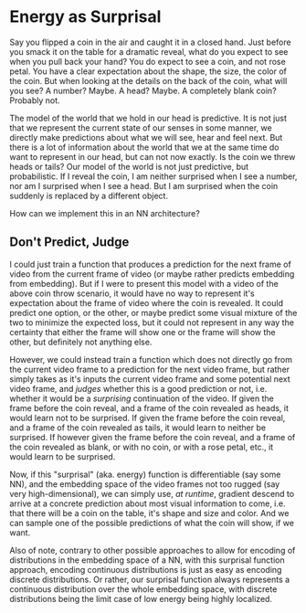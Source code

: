 # Energy as Surprisal

Say you flipped a coin in the air and caught it in a closed hand. Just before you smack it on the table for a dramatic reveal, what do you expect to see when you pull back your hand? You do expect to see a coin, and not rose petal. You have a clear expectation about the shape, the size, the color of the coin. But when looking at the details on the back of the coin, what will you see? A number? Maybe. A head? Maybe. A completely blank coin? Probably not.

The model of the world that we hold in our head is predictive. It is not just that we represent the current state of our senses in some manner, we directly make predictions about what we will see, hear and feel next. But there is a lot of information about the world that we at the same time do want to represent in our head, but can not now exactly. Is the coin we threw heads or tails? Our model of the world is not just predictive, but probabilistic. If I reveal the coin, I am neither surprised when I see a number, nor am I surprised when I see a head. But I am surprised when the coin suddenly is replaced by a different object.

How can we implement this in an NN architecture?


## Don't Predict, Judge

I could just train a function that produces a prediction for the next frame of video from the current frame of video (or maybe rather predicts embedding from embedding). But if I were to present this model with a video of the above coin throw scenario, it would have no way to represent it's expectation about the frame of video where the coin is revealed. It could predict one option, or the other, or maybe predict some visual mixture of the two to minimize the expected loss, but it could not represent in any way the certainty that either the frame will show one or the frame will show the other, but definitely not anything else.

However, we could instead train a function which does not directly go from the current video frame to a prediction for the next video frame, but rather simply takes as it's inputs the current video frame and some potential next video frame, and *judges* whether this is a good prediction or not, i.e. whether it would be a *surprising* continuation of the video. If given the frame before the coin reveal, and a frame of the coin revealed as heads, it would learn not to be surprised. If given the frame before the coin reveal, and a frame of the coin revealed as tails, it would learn to neither be surprised. If however given the frame before the coin reveal, and a frame of the coin revealed as blank, or with no coin, or with a rose petal, etc., it would learn to be surprised.

Now, if this "surprisal" (aka. energy) function is differentiable (say some NN), and the embedding space of the video frames not too rugged (say very high-dimensional), we can simply use, *at runtime*, gradient descend to arrive at a concrete prediction about most visual information to come, i.e. that there will be a coin on the table, it's shape and size and color. And we can sample one of the possible predictions of what the coin will show, if we want.

Also of note, contrary to other possible approaches to allow for encoding of distributions in the embedding space of a NN, with this surprisal function approach, encoding continuous distributions is just as easy as encoding discrete distributions. Or rather, our surprisal function always represents a continuous distribution over the whole embedding space, with discrete distributions being the limit case of low energy being highly localized.